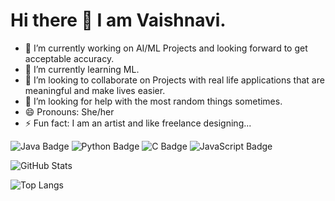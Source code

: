# Hi there 👋 I am Vaishnavi. 

- 🔭 I’m currently working on AI/ML Projects and looking forward to get acceptable accuracy.
- 🌱 I’m currently learning ML. 
- 👯 I’m looking to collaborate on Projects with real life applications that are meaningful and make lives easier. 
- 🤔 I’m looking for help with the most random things sometimes.
- 😄 Pronouns: She/her
- ⚡ Fun fact: I am an artist and like freelance designing...

![Java Badge](https://img.shields.io/badge/JAVA-ED8B00?style=for-the-badge&logo=java&logoColor=white)
![Python Badge](https://img.shields.io/badge/Python-3776AB?style=for-the-badge&logo=python&logoColor=white)
![C Badge](https://img.shields.io/badge/C-A8B9CC?style=for-the-badge&logo=c&logoColor=white)
![JavaScript Badge](https://img.shields.io/badge/JavaScript-F7DF1E?style=for-the-badge&logo=javascript&logoColor=black)

![GitHub Stats](https://github-readme-stats.vercel.app/api?username=Vmatcha9&show_icons=true&theme=radical)

![Top Langs](https://github-readme-stats.vercel.app/api/top-langs/?username=Vmatcha9&layout=compact)


<!--
**Vmatcha9/Vmatcha9** is a ✨ _special_ ✨ repository because its `README.md` (this file) appears on your GitHub profile.

Here are some ideas to get you started:

-->
